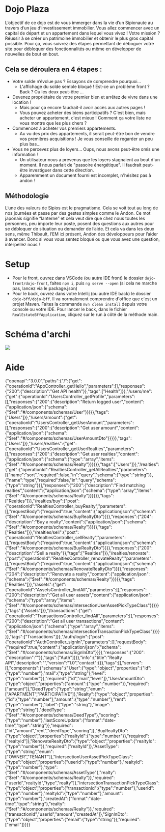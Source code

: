 # Dojo Plaza

L’objectif de ce dojo est de vous immerger dans la vie d’un Sipionaute au travers d’un jeu d’investissement immobilier.
Vous allez commencer avec un capital de départ et un appartement dans lequel vous vivez ! Votre mission ? Réussir à se
créer un patrimoine immobilier et obtenir le plus gros capital possible. Pour ça, vous suivrez des étapes permettant de
déboguer votre site pour débloquer des fonctionnalités ou même en développer de nouvelles de bout en bout.

## Cela se déroulera en 4 étapes :

- Votre solde n’évolue pas ? Essayons de comprendre pourquoi...
    - L'affichage du solde semble bloqué ! Est-ce un problème front ? Back ? Ou les deux peut-être ...
- Devenez propriétaire de votre premier bien et arrêtez de vivre dans une location !
    - Mais pour ça encore faudrait-il avoir accès aux autres pages !
    - Vous pouvez acheter des biens participatifs ? C'est bien, mais acheter un appartement, c'est mieux ! Comment ça
      votre liste ne vous montre que les plus chers ?
- Commencez à acheter vos premiers appartements.
    - Au vu des prix des appartements, il serait peut-être bon de vendre vos premières acquisitions ! Je vous conseille
      de regarder un peu plus bas...
- Vous ne percevez plus de loyers... Oups, nous avons peut-être omis une information !
    - Un utilisateur nous a prévenus que les loyers stagnaient au bout d'un moment. Il nous parlait de "passoire
      énergétique". Il faudrait peut-être investiguer dans cette direction.
    - Apparemment un document fourni est incomplet, n'hésitez pas à andon !

## Méthodologie

L’une des valeurs de Sipios est le pragmatisme. Cela se voit tout au long de nos journées et passe par des gestes
simples comme le Andon. Ce mot japonais signifie “lanterne” et cela veut dire que chez nous toutes les personnes, peu
importe leur poste, posent des questions aux autres pour se débloquer de situation ou demander de l’aide. Et cela va
dans les deux sens, même Thibault, l’EM ici présent, Andon des développeurs pour l’aider à avancer. Donc si vous vous
sentez bloqué ou que vous avez une question, interpellez nous !

# Setup

- Pour le front, ouvrez dans VSCode (ou autre IDE front) le dossier `dojo-front/dojo-front`, faites `npm i`,
  puis `ng serve --open` (si cela ne marche pas, lancez via le package.json)
- Pour le back, ouvrez dans votre Intellij (ou autre IDE back) le dossier `dojo-bff/dojo-bff`. Il va normalement comprendre
  d'office que c'est un projet Maven. Faites la commande `mvn clean install` depuis votre console ou votre IDE. Pour lancer le back, dans le fichier `RealEstateBffApplication`, cliquez sur
  le run à côté de la méthode main.

# Schéma d'archi

![](archi.png)

# Aide

{"openapi":"3.0.0","paths":{"/":{"get":{"operationId":"AppController_getHello","parameters":[],"responses":{"200":{"description":"Get API health"}},"tags":["Health"]}},"/users/me":{"get":{"operationId":"UsersController_getProfile","parameters":[],"responses":{"200":{"description":"Return logged user","content":{"application/json":{"schema":{"$ref":"#/components/schemas/User"}}}}},"tags":["Users"]}},"/users/amount":{"get":{"operationId":"UsersController_getUserAmount","parameters":[],"responses":{"200":{"description":"Get user amount","content":{"application/json":{"schema":{"$ref":"#/components/schemas/UserAmountDto"}}}}},"tags":["Users"]}},"/users/realties":{"get":{"operationId":"UsersController_getUserRealties","parameters":[],"responses":{"200":{"description":"Get user realties","content":{"application/json":{"schema":{"type":"array","items":{"$ref":"#/components/schemas/Realty"}}}}}},"tags":["Users"]}},"/realties":{"get":{"operationId":"RealtiesController_getAllRealties","parameters":[{"name":"sort","required":false,"in":"query","schema":{"type":"string"}},{"name":"type","required":false,"in":"query","schema":{"type":"string"}}],"responses":{"200":{"description":"Find matching realties","content":{"application/json":{"schema":{"type":"array","items":{"$ref":"#/components/schemas/Realty"}}}}}},"tags":["Realties"]}},"/realties/buy":{"post":{"operationId":"RealtiesController_buyRealty","parameters":[],"requestBody":{"required":true,"content":{"application/json":{"schema":{"$ref":"#/components/schemas/BuyRealtyDto"}}}},"responses":{"204":{"description":"Buy a realty","content":{"application/json":{"schema":{"$ref":"#/components/schemas/Realty"}}}}},"tags":["Realties"]}},"/realties/sell":{"post":{"operationId":"RealtiesController_sellRealty","parameters":[],"requestBody":{"required":true,"content":{"application/json":{"schema":{"$ref":"#/components/schemas/BuyRealtyDto"}}}},"responses":{"200":{"description":"Sell a realty"}},"tags":["Realties"]}},"/realties/renovate":{"post":{"operationId":"RealtiesController_renovateRealty","parameters":[],"requestBody":{"required":true,"content":{"application/json":{"schema":{"$ref":"#/components/schemas/RenovateRealtyDto"}}}},"responses":{"204":{"description":"Renovate a realty","content":{"application/json":{"schema":{"$ref":"#/components/schemas/Realty"}}}}},"tags":["Realties"]}},"/assets":{"get":{"operationId":"AssetsController_findAll","parameters":[],"responses":{"200":{"description":"Get all user assets","content":{"application/json":{"schema":{"type":"array","items":{"$ref":"#/components/schemas/IntersectionUserAssetPickTypeClass"}}}}}},"tags":["Assets"]}},"/transactions":{"get":{"operationId":"TransactionsController_findAll","parameters":[],"responses":{"200":{"description":"Get all user transactions","content":{"application/json":{"schema":{"type":"array","items":{"$ref":"#/components/schemas/IntersectionTransactionPickTypeClass"}}}}}},"tags":["Transactions"]}},"/auth/login":{"post":{"operationId":"AuthController_signIn","parameters":[],"requestBody":{"required":true,"content":{"application/json":{"schema":{"$ref":"#/components/schemas/SignInDto"}}}},"responses":{"200":{"description":""}},"tags":["Auth"]}}},"info":{"title":"Realty API","description":"","version":"1.0","contact":{}},"tags":[],"servers":[],"components":{"schemas":{"User":{"type":"object","properties":{"id":{"type":"number"},"mail":{"type":"string"},"level":{"type":"number"}},"required":["id","mail","level"]},"UserAmountDto":{"type":"object","properties":{"amount":{"type":"number"}},"required":["amount"]},"DeedType":{"type":"string","enum":["APARTMENT","PARTICIPATIVE"]},"Realty":{"type":"object","properties":{"id":{"type":"number"},"amount":{"type":"number"},"rent":{"type":"number"},"label":{"type":"string"},"image":{"type":"string"},"deedType":{"$ref":"#/components/schemas/DeedType"},"scoring":{"type":"number"},"lastScoreUpdate":{"format":"date-time","type":"string"}},"required":["id","amount","rent","deedType","scoring"]},"BuyRealtyDto":{"type":"object","properties":{"realtyId":{"type":"number"}},"required":["realtyId"]},"RenovateRealtyDto":{"type":"object","properties":{"realtyId":{"type":"number"}},"required":["realtyId"]},"AssetType":{"type":"string","enum":["OWNER","TENANT"]},"IntersectionUserAssetPickTypeClass":{"type":"object","properties":{"userId":{"type":"number"},"realtyId":{"type":"number"},"type":{"$ref":"#/components/schemas/AssetType"},"realty":{"$ref":"#/components/schemas/Realty"}},"required":["userId","realtyId","type","realty"]},"IntersectionTransactionPickTypeClass":{"type":"object","properties":{"transactionId":{"type":"number"},"userId":{"type":"number"},"realtyId":{"type":"number"},"amount":{"type":"number"},"createdAt":{"format":"date-time","type":"string"},"realty":{"$ref":"#/components/schemas/Realty"}},"required":["transactionId","userId","amount","createdAt"]},"SignInDto":{"type":"object","properties":{"email":{"type":"string"}},"required":["email"]}}}}
